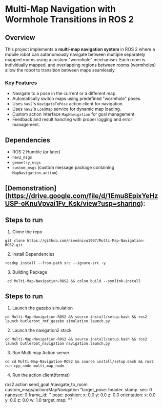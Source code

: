 # Multi-Map Navigation with Wormhole Transitions in ROS 2

## Overview

This project implements a **multi-map navigation system** in ROS 2 where a mobile robot can autonomously navigate between multiple separately mapped rooms using a custom "wormhole" mechanism. Each room is individually mapped, and overlapping regions between rooms (wormholes) allow the robot to transition between maps seamlessly.

### Key Features
- Navigate to a pose in the current or a different map.
- Automatically switch maps using predefined "wormhole" poses.
- Uses `nav2`'s `NavigateToPose` action client for navigation.
- Uses `nav2`'s `LoadMap` service for dynamic map loading.
- Custom action interface `MapNavigation` for goal management.
- Feedback and result handling with proper logging and error management.

## Dependencies

- ROS 2 Humble (or later)
- `nav2_msgs`
- `geometry_msgs`
- `custom_msgs` (custom message package containing `MapNavigation.action`)

## [Demonstration] (https://drive.google.com/file/d/1Emu8EpixYeHzUSP-oKnuVpvai1Fv_Ksk/view?usp=sharing): 



## Steps to run



1. Clone the repo 
```
git clone https://github.com/nivednivu1997/Multi-Map-Navigation-ROS2.git
```
2. Install Dependencies
```
rosdep install --from-path src --ignore-src -y
```
3. Building Package
```
 cd Multi-Map-Navigation-ROS2 && colon build --symlink-install
```


## Steps to run 

1. Launch the gazebo simulation
```
cd Multi-Map-Navigation-ROS2 && source install/setup.bash && ros2 launch butlerbot_rmf_gazebo simulation.launch.py
```
2. Launch the navigation2 stack 
```
cd Multi-Map-Navigation-ROS2 && source install/setup.bash && ros2 launch butlerbot_navigation navigation.launch.py
```
3. Run Multi map Action server 
```
cd cd Multi-Map-Navigation-ROS2 && source install/setup.bash && ros2 run cpp_node multi_map_node
```
4. Run the action client(format)

ros2 action send_goal /navigate_to_room custom_msgs/action/MapNavigation "target_pose:
  header:
    stamp:
      sec: 0
      nanosec: 0
    frame_id: ''
  pose:
    position:
      x: 0.0
      y: 0.0
      z: 0.0
    orientation:
      x: 0.0
      y: 0.0
      z: 0.0
      w: 1.0
target_map: ''"




```




